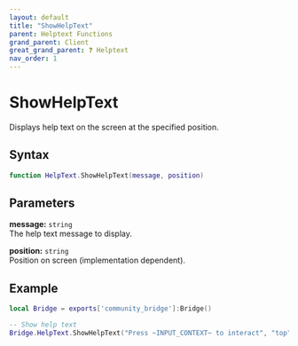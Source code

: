 ```yaml
---
layout: default
title: "ShowHelpText"
parent: Helptext Functions
grand_parent: Client
great_grand_parent: ❓ Helptext
nav_order: 1
---
```


# ShowHelpText
Displays help text on the screen at the specified position.

## Syntax

```lua
function HelpText.ShowHelpText(message, position)
```

## Parameters

**message:** `string`  
The help text message to display.

**position:** `string`  
Position on screen (implementation dependent).

## Example

```lua
local Bridge = exports['community_bridge']:Bridge()

-- Show help text
Bridge.HelpText.ShowHelpText("Press ~INPUT_CONTEXT~ to interact", "top")
```